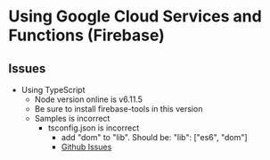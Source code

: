 # Using Google Cloud Services and Functions (Firebase)

## Issues
* Using TypeScript
    * Node version online is v6.11.5
    * Be sure to install firebase-tools in this version
    * Samples is incorrect
        * tsconfig.json is incorrect
            * add "dom" to "lib". Should be: "lib": ["es6", "dom"]
            * [Github Issues](https://github.com/firebase/functions-samples/issues/310) 
